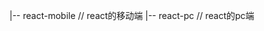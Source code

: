 <!--
 * @Author: yquanmei
 * @Date: 2022-10
 * @LastEditors: yquanmei
 * @LastEditTime: 2022-10
 * @FilePath: /cli-pro/README.md
 * @Description: 
 * Copyright (c) 2022 by 用户/公司名, All Rights Reserved. 
-->
|-- react-mobile // react的移动端
|-- react-pc // react的pc端